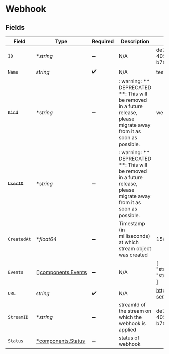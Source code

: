 # Webhook


## Fields

| Field                                                                                                                   | Type                                                                                                                    | Required                                                                                                                | Description                                                                                                             | Example                                                                                                                 |
| ----------------------------------------------------------------------------------------------------------------------- | ----------------------------------------------------------------------------------------------------------------------- | ----------------------------------------------------------------------------------------------------------------------- | ----------------------------------------------------------------------------------------------------------------------- | ----------------------------------------------------------------------------------------------------------------------- |
| `ID`                                                                                                                    | **string*                                                                                                               | :heavy_minus_sign:                                                                                                      | N/A                                                                                                                     | de7818e7-610a-4057-8f6f-b785dc1e6f88                                                                                    |
| `Name`                                                                                                                  | *string*                                                                                                                | :heavy_check_mark:                                                                                                      | N/A                                                                                                                     | test_webhook                                                                                                            |
| ~~`Kind`~~                                                                                                              | **string*                                                                                                               | :heavy_minus_sign:                                                                                                      | : warning: ** DEPRECATED **: This will be removed in a future release, please migrate away from it as soon as possible. | webhook                                                                                                                 |
| ~~`UserID`~~                                                                                                            | **string*                                                                                                               | :heavy_minus_sign:                                                                                                      | : warning: ** DEPRECATED **: This will be removed in a future release, please migrate away from it as soon as possible. |                                                                                                                         |
| `CreatedAt`                                                                                                             | **float64*                                                                                                              | :heavy_minus_sign:                                                                                                      | Timestamp (in milliseconds) at which stream object was created                                                          | 1587667174725                                                                                                           |
| `Events`                                                                                                                | [][components.Events](../../models/components/events.md)                                                                | :heavy_minus_sign:                                                                                                      | N/A                                                                                                                     | [<br/>"stream.started",<br/>"stream.idle"<br/>]                                                                         |
| `URL`                                                                                                                   | *string*                                                                                                                | :heavy_check_mark:                                                                                                      | N/A                                                                                                                     | https://my-service.com/webhook                                                                                          |
| `StreamID`                                                                                                              | **string*                                                                                                               | :heavy_minus_sign:                                                                                                      | streamId of the stream on which the webhook is applied                                                                  | de7818e7-610a-4057-8f6f-b785dc1e6f88                                                                                    |
| `Status`                                                                                                                | [*components.Status](../../models/components/status.md)                                                                 | :heavy_minus_sign:                                                                                                      | status of webhook                                                                                                       |                                                                                                                         |